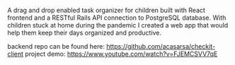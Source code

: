 A drag and drop enabled task organizer for children built with React frontend and a RESTful Rails API connection to PostgreSQL database. 
With children stuck at home during the pandemic I created a web app that would help them keep their days organized and productive. 

backend repo can be found here: https://github.com/acasarsa/checkit-client
project demo: https://www.youtube.com/watch?v=FJEMCSVV7qE





